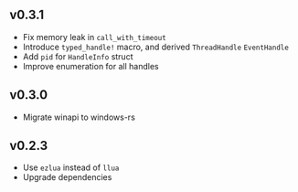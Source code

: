 
## v0.3.1

- Fix memory leak in `call_with_timeout`
- Introduce `typed_handle!` macro, and derived `ThreadHandle` `EventHandle`
- Add `pid` for `HandleInfo` struct
- Improve enumeration for all handles

## v0.3.0

- Migrate winapi to windows-rs

## v0.2.3

- Use `ezlua` instead of `llua`
- Upgrade dependencies




